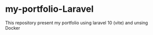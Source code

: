 # my-portfolio-Laravel
This repository present my portfolio using laravel 10 (vite) and unsing Docker 
